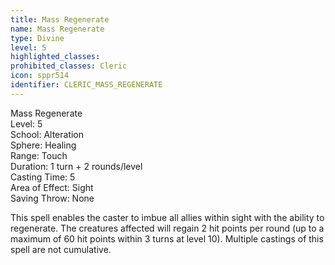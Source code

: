 ```yaml
---
title: Mass Regenerate
name: Mass Regenerate
type: Divine
level: 5
highlighted_classes: 
prohibited_classes: Cleric
icon: sppr514
identifier: CLERIC_MASS_REGENERATE
---
```

Mass Regenerate  
Level: 5  
School: Alteration  
Sphere: Healing  
Range: Touch  
Duration: 1 turn + 2 rounds/level  
Casting Time: 5  
Area of Effect: Sight  
Saving Throw: None  
  
This spell enables the caster to imbue all allies within sight with the ability to regenerate. The creatures affected will regain 2 hit points per round (up to a maximum of 60 hit points within 3 turns at level 10). Multiple castings of this spell are not cumulative.  
